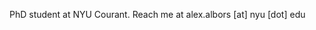 PhD student at NYU Courant. Reach me at alex.albors [at] nyu [dot] edu

<!---
alexalbors7/alexalbors7 is a ✨ special ✨ repository because its `README.md` (this file) appears on your GitHub profile.
You can click the Preview link to take a look at your changes.
--->

